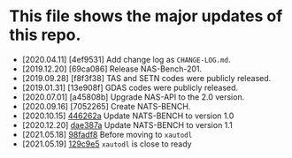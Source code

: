 # This file shows the major updates of this repo.

- [2020.04.11] [4ef9531] Add change log as `CHANGE-LOG.md`.
- [2019.12.20] [69ca086] Release NAS-Bench-201.
- [2019.09.28] [f8f3f38] TAS and SETN codes were publicly released.
- [2019.01.31] [13e908f] GDAS codes were publicly released.
- [2020.07.01] [a45808b] Upgrade NAS-API to the 2.0 version.
- [2020.09.16] [7052265] Create NATS-BENCH.
- [2020.10.15] [446262a](https://github.com/D-X-Y/AutoDL-Projects/tree/446262a) Update NATS-BENCH to version 1.0
- [2020.12.20] [dae387a](https://github.com/D-X-Y/AutoDL-Projects/tree/dae387a) Update NATS-BENCH to version 1.1
- [2021.05.18] [98fadf8](https://github.com/D-X-Y/AutoDL-Projects/tree/98fadf8) Before moving to `xautodl`
- [2021.05.19] [129c9e5](https://github.com/D-X-Y/AutoDL-Projects/tree/129c9e5) `xautodl` is close to ready
